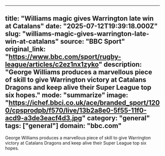 ---
   title: "Williams magic gives Warrington late win at Catalans"
   date: "2025-07-12T19:39:18.000Z"
   slug: "williams-magic-gives-warrington-late-win-at-catalans"
   source: "BBC Sport"
   original_link: "https://www.bbc.com/sport/rugby-league/articles/c2ez1nx1zyko"
   description: "George Williams produces a marvellous piece of skill to give Warrington victory at Catalans Dragons and keep alive their Super League top six hopes."
   mode: "summarize"
   image: "https://ichef.bbci.co.uk/ace/branded_sport/1200/cpsprodpb/f570/live/13b2a8e0-5f55-11f0-acd9-a3de3eacf4d3.jpg"
   category: "general"
   tags: ["general"]
   domain: "bbc.com"
  ---
  George Williams produces a marvellous piece of skill to give Warrington victory at Catalans Dragons and keep alive their Super League top six hopes.